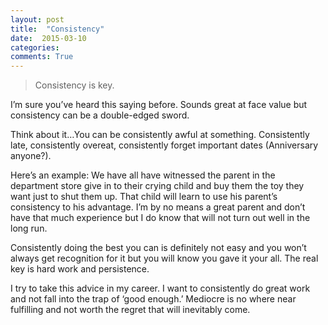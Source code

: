 ```yaml
---
layout: post
title:  "Consistency"
date:  2015-03-10
categories: 
comments: True
---
```




> Consistency is key.

I’m sure you’ve heard this saying before. Sounds great at face value but consistency can be a double-edged sword.

Think about it…You can be consistently awful at something. Consistently late, consistently overeat, consistently forget important dates (Anniversary anyone?).

Here’s an example: We have all have witnessed the parent in the department store give in to their crying child and buy them the toy they want just to shut them up. That child will learn to use his parent’s consistency to his advantage. I’m by no means a great parent and don’t have that much experience but I do know that will not turn out well in the long run.

Consistently doing the best you can is definitely not easy and you won’t always get recognition for it but you will know you gave it your all. The real key is hard work and persistence.

I try to take this advice in my career. I want to consistently do great work and not fall into the trap of ‘good enough.’ Mediocre is no where near fulfilling and not worth the regret that will inevitably come.